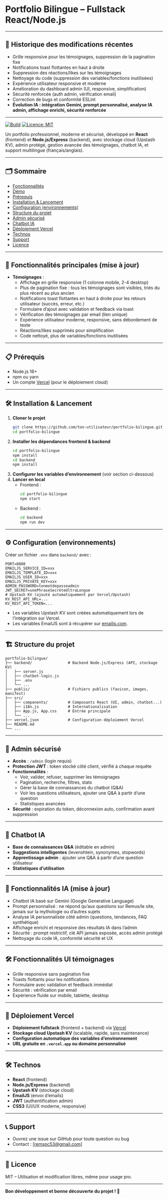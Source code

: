 # Portfolio Bilingue – Fullstack React/Node.js

---

## 📝 Historique des modifications récentes
- Grille responsive pour les témoignages, suppression de la pagination fixe
- Notifications toast flottantes en haut à droite
- Suppression des réactions/likes sur les témoignages
- Nettoyage du code (suppression des variables/fonctions inutilisées)
- Expérience utilisateur responsive et moderne
- Amélioration du dashboard admin (UI, responsive, simplification)
- Sécurité renforcée (auth admin, vérification email)
- Correction de bugs et conformité ESLint
- **Évolution IA : intégration Gemini, prompt personnalisé, analyse IA admin, affichage enrichi, sécurité renforcée**

---

[![Build](https://img.shields.io/badge/build-passing-brightgreen)](https://vercel.com/) [![Licence: MIT](https://img.shields.io/badge/Licence-MIT-blue.svg)](LICENSE)

Un portfolio professionnel, moderne et sécurisé, développé en **React** (frontend) et **Node.js/Express** (backend), avec stockage cloud (Upstash KV), admin protégé, gestion avancée des témoignages, chatbot IA, et support multilingue (français/anglais).

---

## 🗂️ Sommaire
- [Fonctionnalités](#fonctionnalités)
- [Démo](#démo)
- [Prérequis](#prérequis)
- [Installation & Lancement](#installation--lancement)
- [Configuration (environnements)](#configuration-environnements)
- [Structure du projet](#structure-du-projet)
- [Admin sécurisé](#admin-sécurisé)
- [Chatbot IA](#chatbot-ia)
- [Déploiement Vercel](#déploiement-vercel)
- [Technos](#technos)
- [Support](#support)
- [Licence](#licence)

---

## 🚀 Fonctionnalités principales (mise à jour)
- **Témoignages** :
  - Affichage en grille responsive (1 colonne mobile, 2-4 desktop)
  - Plus de pagination fixe : tous les témoignages sont visibles, triés du plus récent au plus ancien
  - Notifications toast flottantes en haut à droite pour les retours utilisateur (succès, erreur, etc.)
  - Formulaire d’ajout avec validation et feedback via toast
  - Vérification des témoignages par email (lien unique)
  - Expérience utilisateur moderne, responsive, sans débordement de texte
  - Réactions/likes supprimés pour simplification
  - Code nettoyé, plus de variables/fonctions inutilisées

---

## 📋 Prérequis
- Node.js 16+
- npm ou yarn
- Un compte [Vercel](https://vercel.com/) (pour le déploiement cloud)

---

## 🛠️ Installation & Lancement

1. **Cloner le projet**
   ```bash
   git clone https://github.com/ton-utilisateur/portfolio-bilingue.git
   cd portfolio-bilingue
   ```
2. **Installer les dépendances frontend & backend**
   ```bash
   cd portfolio-bilingue
   npm install
   cd backend
   npm install
   ```
3. **Configurer les variables d’environnement** (voir section ci-dessous)
4. **Lancer en local**
   - Frontend :
     ```bash
     cd portfolio-bilingue
     npm start
     ```
   - Backend :
     ```bash
     cd backend
     npm run dev
     ```

---

## ⚙️ Configuration (environnements)

Créer un fichier `.env` dans `backend/` avec :
```
PORT=8080
EMAILJS_SERVICE_ID=xxx
EMAILJS_TEMPLATE_ID=xxx
EMAILJS_USER_ID=xxx
EMAILJS_PRIVATE_KEY=xxx
ADMIN_PASSWORD=tonmotdepasseadmin
JWT_SECRET=unePhraseSecrèteUltraLongue
# Upstash KV (ajouté automatiquement par Vercel/Upstash)
KV_REST_API_URL=...
KV_REST_API_TOKEN=...
```
- Les variables Upstash KV sont créées automatiquement lors de l’intégration sur Vercel.
- Les variables EmailJS sont à récupérer sur [emailjs.com](https://dashboard.emailjs.com/).

---

## 🏗️ Structure du projet

```
portfolio-bilingue/
├── backend/                # Backend Node.js/Express (API, stockage KV)
│   ├── server.js
│   ├── chatbot-logic.js
│   ├── .env
│   └── ...
├── public/                 # Fichiers publics (favicon, images, manifest)
├── src/
│   ├── components/         # Composants React (UI, admin, chatbot...)
│   ├── i18n.js             # Internationalisation
│   ├── App.js, App.css     # Entrée principale
│   └── ...
├── vercel.json             # Configuration déploiement Vercel
├── README.md
└── ...
```

---

## 🔐 Admin sécurisé
- **Accès** : `/admin` (login requis)
- **Protection JWT** : token stocké côté client, vérifié à chaque requête
- **Fonctionnalités** :
  - Voir, valider, refuser, supprimer les témoignages
  - Pagination, recherche, filtres, stats
  - Gérer la base de connaissances du chatbot (Q&A)
  - Voir les questions utilisateurs, ajouter une Q&A à partir d’une question
  - Statistiques avancées
- **Sécurité** : expiration du token, déconnexion auto, confirmation avant suppression

---

## 🤖 Chatbot IA
- **Base de connaissances Q&A** (éditable en admin)
- **Suggestions intelligentes** (levenshtein, synonymes, stopwords)
- **Apprentissage admin** : ajouter une Q&A à partir d’une question utilisateur
- **Statistiques d’utilisation**

---

## 🤖 Fonctionnalités IA (mise à jour)
- Chatbot IA basé sur Gemini (Google Generative Language)
- Prompt personnalisé : ne répond qu’aux questions sur Remus/le site, jamais sur la mythologie ou d’autres sujets
- Analyse IA personnalisée côté admin (questions, tendances, FAQ synthétique)
- Affichage enrichi et responsive des résultats IA dans l’admin
- Sécurité : prompt restrictif, clé API jamais exposée, accès admin protégé
- Nettoyage du code IA, conformité sécurité et UX

---

## 🛠️ Fonctionnalités UI témoignages
- Grille responsive sans pagination fixe
- Toasts flottants pour les notifications
- Formulaire avec validation et feedback immédiat
- Sécurité : vérification par email
- Expérience fluide sur mobile, tablette, desktop

---

## 🚀 Déploiement Vercel
- **Déploiement fullstack** (frontend + backend) via [Vercel](https://vercel.com/)
- **Stockage cloud Upstash KV** (scalable, rapide, sans maintenance)
- **Configuration automatique des variables d’environnement**
- **URL gratuite en `.vercel.app` ou domaine personnalisé**

---

## 🛠️ Technos
- **React** (frontend)
- **Node.js/Express** (backend)
- **Upstash KV** (stockage cloud)
- **EmailJS** (envoi d’emails)
- **JWT** (authentification admin)
- **CSS3** (UI/UX moderne, responsive)

---

## 📞 Support
- Ouvrez une issue sur GitHub pour toute question ou bug
- Contact : [remspc53@gmail.com]

---

## 📄 Licence
MIT – Utilisation et modification libres, même pour usage pro.

---

**Bon développement et bonne découverte du projet ! 🚀**
